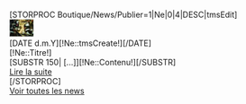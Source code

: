 <div class="titreNews">&nbsp;</div>
<div class="contenuColonneCoeurNews">
	[STORPROC Boutique/News/Publier=1|Ne|0|4|DESC|tmsEdit]
		<div class="imgNews"><img src="/Skins/gamesavenue/Images/img-coup-de-coeur.jpg" widht="100%"/></div>
		<div class="dateNews">[DATE d.m.Y][!Ne::tmsCreate!][/DATE]</div>
		<div class="soustitreNews">[!Ne::Titre!]</div>
		<div class="texteNews">[SUBSTR 150| [...]][!Ne::Contenu!][/SUBSTR]</div>
		<div class="NewsLien"><a class="lienNews" href="/">Lire la suite</a></div>
	[/STORPROC]
	<div class="NewsLien"><a class="lienToutesNews" href="/">Voir toutes les news</a></div>
</div>
<div class="BasCoeurNews">&nbsp;</div>
